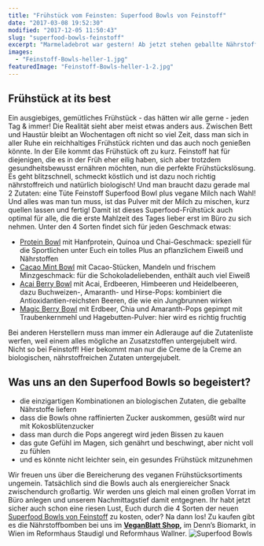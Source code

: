 ```yaml
---
title: "Frühstück vom Feinsten: Superfood Bowls von Feinstoff"
date: "2017-03-08 19:52:30"
modified: "2017-12-05 11:50:43"
slug: "superfood-bowls-feinstoff"
excerpt: "Marmeladebrot war gestern! Ab jetzt stehen geballte Nährstoffe in köstlicher Bowl Form am Frühstücksplan!"
images:
  - "Feinstoff-Bowls-heller-1.jpg"
featuredImage: "Feinstoff-Bowls-heller-1-2.jpg"
---
```


## Frühstück at its best

Ein ausgiebiges, gemütliches Frühstück - das hätten wir alle gerne - jeden Tag & immer! Die Realität sieht aber meist etwas anders aus. Zwischen Bett und Haustür bleibt an Wochentagen oft nicht so viel Zeit, dass man sich in aller Ruhe ein reichhaltiges Frühstück richten und das auch noch genießen könnte. In der Eile kommt das Frühstück oft zu kurz. Feinstoff hat für diejenigen, die es in der Früh eher eilig haben, sich aber trotzdem gesundheitsbewusst ernähren möchten, nun die perfekte Frühstückslösung. Es geht blitzschnell, schmeckt köstlich und ist dazu noch richtig nährstoffreich und natürlich biologisch! Und man braucht dazu gerade mal 2 Zutaten: eine Tüte Feinstoff Superfood Bowl plus vegane Milch nach Wahl! Und alles was man tun muss, ist das Pulver mit der Milch zu mischen, kurz quellen lassen und fertig! Damit ist dieses Superfood-Frühstück auch optimal für alle, die die erste Mahlzeit des Tages lieber erst im Büro zu sich nehmen. Unter den 4 Sorten findet sich für jeden Geschmack etwas:

*   [Protein Bowl](https://www.feinstoff.com/portfolio/bio-protein-bowl/) mit Hanfprotein, Quinoa und Chai-Geschmack: speziell für die Sportlichen unter Euch ein tolles Plus an pflanzlichem Eiweiß und Nährstoffen
*   [Cacao Mint Bowl](https://www.feinstoff.com/portfolio/bio-cacao-mint-bowl/) mit Cacao-Stücken, Mandeln und frischem Minzgeschmack: für die Schokoladeliebenden, enthält auch viel Eiweiß
*   [Acai Berry Bowl](https://www.feinstoff.com/portfolio/bio-acai-berry-bowl/) mit Acai, Erdbeeren, Himbeeren und Heidelbeeren, dazu Buchweizen-, Amaranth- und Hirse-Pops: kombiniert die Antioxidantien-reichsten Beeren, die wie ein Jungbrunnen wirken
*   [Magic Berry Bowl](https://www.feinstoff.com/portfolio/bio-magic-berry-bowl/) mit Erdbeer, Chia und Amaranth-Pops gepimpt mit Traubenkernmehl und Hagebutten-Pulver: hier wird es richtig fruchtig

Bei anderen Herstellern muss man immer ein Adlerauge auf die Zutatenliste werfen, weil einem alles mögliche an Zusatzstoffen untergejubelt wird. Nicht so bei Feinstoff! Hier bekommt man nur die Creme de la Creme an biologischen, nährstoffreichen Zutaten untergejubelt.

## Was uns an den Superfood Bowls so begeistert?

*   die einzigartigen Kombinationen an biologischen Zutaten, die geballte Nährstoffe liefern
*   dass die Bowls ohne raffinierten Zucker auskommen, gesüßt wird nur mit Kokosblütenzucker
*   dass man durch die Pops angeregt wird jeden Bissen zu kauen
*   das gute Gefühl im Magen, sich genährt und beschwingt, aber nicht voll zu fühlen
*   und es könnte nicht leichter sein, ein gesundes Frühstück mitzunehmen

Wir freuen uns über die Bereicherung des veganen Frühstücksortiments ungemein. Tatsächlich sind die Bowls auch als energiereicher Snack zwischendurch großartig. Wir werden uns gleich mal einen großen Vorrat im Büro anlegen und unserem Nachmittagstief damit entgegnen. Ihr habt jetzt sicher auch schon eine riesen Lust, Euch durch die 4 Sorten der neuen [Superfood Bowls von Feinstoff](https://www.feinstoff.com/sortiment/) zu kosten, oder? Na dann los! Zu kaufen gibt es die Nährstoffbomben bei uns im **[VeganBlatt Shop](https://shop.veganblatt.com/),** im Denn’s Biomarkt, in Wien im Reformhaus Staudigl und Reformhaus Wallner. ![Superfood Bowls](https://www.veganblatt.com/i/Feinstoff-Bowls-heller-1.jpg)
